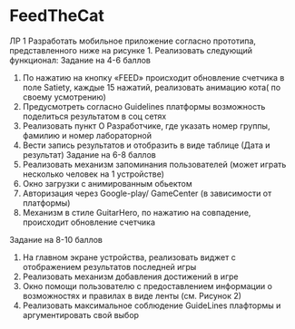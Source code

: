 # FeedTheCat

ЛР 1
Разработать мобильное приложение согласно прототипа, представленного ниже на рисунке 1. Реализовать следующий функционал:
Задание на 4-6 баллов
1.	По нажатию на кнопку «FEED» происходит обновление счетчика в поле Satiety, каждые 15 нажатий, реализовать анимацию кота( по своему усмотрению)
2.	Предусмотреть согласно Guidelines платформы возможность поделиться результатом в соц сетях
3.	Реализовать пункт О Разработчике, где указать номер группы, фамилию и номер лабораторной
4.	 Вести запись результатов и отобразить в виде таблице (Дата и результат)
Задание на 6-8 баллов
1.	Реализовать механизм запоминания пользователей (может играть несколько человек на 1 устройстве)
2.	Окно загрузки с анимированным обьектом
3.	Авторизация через Google-play/ GameCenter (в зависимости от платформы)
4.	Механизм  в стиле GuitarHero, по нажатию на совпадение, происходит обновление счетчика

 Задание на 8-10 баллов
1.	На главном экране устройства, реализовать виджет с отображением результатов последней игры
2.	Реализовать механизм добавления достижений в игре
3.	Окно помощи пользователю с предоставлением информации о возможностях и правилах в виде ленты (см. Рисунок 2) 
4.	Реализовать максимальное соблюдение GuideLines плафтормы и аргументировать свой выбор
